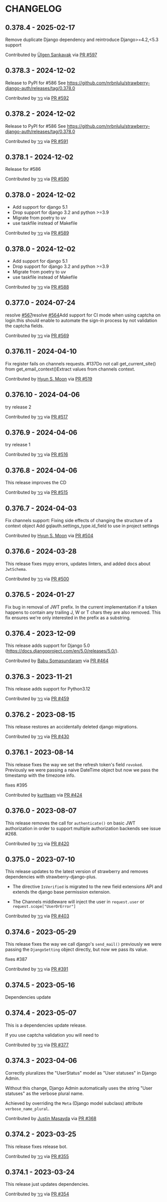 CHANGELOG
=========
0.378.4 - 2025-02-17
--------------------
Remove duplicate Django dependency and reintroduce Django>=4.2,<5.3 support

Contributed by [Ülgen Sarıkavak](https://github.com/ulgens) via [PR #597](https://github.com/nrbnlulu/strawberry-django-auth/pull/597/)

0.378.3 - 2024-12-02
--------------------
Release to PyPI for #586
See https://github.com/nrbnlulu/strawberry-django-auth/releases/tag/0.378.0

Contributed by [ניר](https://github.com/nrbnlulu) via [PR #592](https://github.com/nrbnlulu/strawberry-django-auth/pull/592/)

0.378.2 - 2024-12-02
--------------------
Release to PyPI for #586
See https://github.com/nrbnlulu/strawberry-django-auth/releases/tag/0.378.0

Contributed by [ניר](https://github.com/nrbnlulu) via [PR #591](https://github.com/nrbnlulu/strawberry-django-auth/pull/591/)

0.378.1 - 2024-12-02
--------------------
Release for #586

Contributed by [ניר](https://github.com/nrbnlulu) via [PR #590](https://github.com/nrbnlulu/strawberry-django-auth/pull/590/)

0.378.0 - 2024-12-02
--------------------
- Add support for django 5.1
- Drop support for django 3.2 and python >=3.9
- Migrate from poetry to uv
- use taskfile instead of Makefile

Contributed by [ניר](https://github.com/nrbnlulu) via [PR #589](https://github.com/nrbnlulu/strawberry-django-auth/pull/589/)

0.378.0 - 2024-12-02
--------------------
- Add support for django 5.1
- Drop support for django 3.2 and python >=3.9
- Migrate from poetry to uv
- use taskfile instead of Makefile

Contributed by [ניר](https://github.com/nrbnlulu) via [PR #588](https://github.com/nrbnlulu/strawberry-django-auth/pull/588/)

0.377.0 - 2024-07-24
--------------------
resolve [#567](https://github.com/nrbnlulu/strawberry-django-auth/issues/567)resolve [#564](https://github.com/nrbnlulu/strawberry-django-auth/issues/564)Add support for CI mode when using captcha on login.this should enable to automate the sign-in process by not validation the captcha fields.

Contributed by [ניר](https://github.com/nrbnlulu) via [PR #569](https://github.com/nrbnlulu/strawberry-django-auth/pull/569/)

0.376.11 - 2024-04-10
--------------------
Fix register fails on channels requests. #137Do not call get_current_site() from get_email_context()Extract values from channels context.

Contributed by [Hyun S. Moon](https://github.com/shmoon-kr) via [PR #519](https://github.com/nrbnlulu/strawberry-django-auth/pull/519/)

0.376.10 - 2024-04-06
--------------------
try release 2

Contributed by [ניר](https://github.com/nrbnlulu) via [PR #517](https://github.com/nrbnlulu/strawberry-django-auth/pull/517/)

0.376.9 - 2024-04-06
--------------------
try release 1

Contributed by [ניר](https://github.com/nrbnlulu) via [PR #516](https://github.com/nrbnlulu/strawberry-django-auth/pull/516/)

0.376.8 - 2024-04-06
--------------------
This release improves the CD

Contributed by [ניר](https://github.com/nrbnlulu) via [PR #515](https://github.com/nrbnlulu/strawberry-django-auth/pull/515/)

0.376.7 - 2024-04-03
--------------------

Fix channels support: Fixing side effects of changing the structure of a context object
Add gqlauth.settings_type.id_field to use in project settings

Contributed by [Hyun S. Moon](https://github.com/shmoon-kr) via [PR #504](https://github.com/nrbnlulu/strawberry-django-auth/pull/504/)


0.376.6 - 2024-03-28
--------------------

This release fixes mypy errors, updates linters, and added docs about `JwtSchema`.

Contributed by [ניר](https://github.com/nrbnlulu) via [PR #500](https://github.com/nrbnlulu/strawberry-django-auth/pull/500/)


0.376.5 - 2024-01-27
--------------------

Fix bug in removal of JWT prefix.
In the current implementation if a token happens to contain any trailing J, W or T chars they are also removed.
This fix ensures we're only interested in the prefix as a substring.

0.376.4 - 2023-12-09
--------------------

This release adds support for Django 5.0 (https://docs.djangoproject.com/en/5.0/releases/5.0/).

Contributed by [Babu Somasundaram](https://github.com/babus) via [PR #464](https://github.com/nrbnlulu/strawberry-django-auth/pull/464/)


0.376.3 - 2023-11-21
--------------------

This release adds support for Python3.12

Contributed by [ניר](https://github.com/nrbnlulu) via [PR #459](https://github.com/nrbnlulu/strawberry-django-auth/pull/459/)


0.376.2 - 2023-08-15
--------------------

This release restores an accidentally deleted django migrations.

Contributed by [ניר](https://github.com/nrbnlulu) via [PR #430](https://github.com/nrbnlulu/strawberry-django-auth/pull/430/)


0.376.1 - 2023-08-14
--------------------

This release fixes the way we set the refresh token's field `revoked`.
Previously we were passing a naive DateTime object but now we pass the timestamp with the timezone info.

fixes #395

Contributed by [kurttsam](https://github.com/kurttsam) via [PR #424](https://github.com/nrbnlulu/strawberry-django-auth/pull/424/)


0.376.0 - 2023-08-07
--------------------

This release removes the call for `authenticate()` on basic JWT authorization in order
to support multiple authorization backends see issue #268.

Contributed by [ניר](https://github.com/nrbnlulu) via [PR #420](https://github.com/nrbnlulu/strawberry-django-auth/pull/420/)


0.375.0 - 2023-07-10
--------------------

This release updates to the latest version of strawberry
and removes dependencies with strawberry-django-plus.

- The directive `IsVerified` is migrated to the new field
extensions API and extends the django base permission
extension.

- The Channels middleware will inject the user in `request.user`
or `request.scope["UserOrError"]`

Contributed by [ניר](https://github.com/nrbnlulu) via [PR #403](https://github.com/nrbnlulu/strawberry-django-auth/pull/403/)


0.374.6 - 2023-05-29
--------------------

This release fixes the way we call django's `send_mail()` previously
we were passing the `DjangoSetting` object directly, but now we pass its value.

fixes #387

Contributed by [ניר](https://github.com/nrbnlulu) via [PR #391](https://github.com/nrbnlulu/strawberry-django-auth/pull/391/)


0.374.5 - 2023-05-16
--------------------

Dependencies update

0.374.4 - 2023-05-07
--------------------

This is a dependencies update release.

If you use captcha validation you will need to

Contributed by [ניר](https://github.com/nrbnlulu) via [PR #377](https://github.com/nrbnlulu/strawberry-django-auth/pull/377/)


0.374.3 - 2023-04-06
--------------------

Correctly pluralizes the "UserStatus" model as "User statuses" in Django Admin.

Without this change, Django Admin automatically uses the string "User statuses" as the verbose plural name.

Achieved by overriding the `Meta` (Django model subclass) attribute `verbose_name_plural`.

Contributed by [Justin Masayda](https://github.com/keysmusician) via [PR #368](https://github.com/nrbnlulu/strawberry-django-auth/pull/368/)


0.374.2 - 2023-03-25
--------------------

This release fixes release bot.

Contributed by [ניר](https://github.com/nrbnlulu) via [PR #355](https://github.com/nrbnlulu/strawberry-django-auth/pull/355/)


0.374.1 - 2023-03-24
--------------------

This release just updates dependencies.

Contributed by [ניר](https://github.com/nrbnlulu) via [PR #354](https://github.com/nrbnlulu/strawberry-django-auth/pull/354/)
